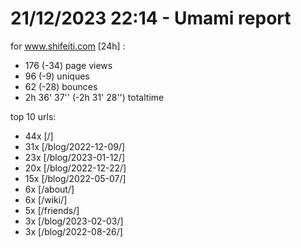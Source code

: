 # 21/12/2023 22:14 - Umami report
for www.shifeiti.com [24h] :

 - 176 (-34) page views
 - 96 (-9) uniques
 - 62 (-28) bounces
 - 2h 36' 37'' (-2h 31' 28'') totaltime


top 10 urls:
 - 44x [/]
 - 31x [/blog/2022-12-09/]
 - 23x [/blog/2023-01-12/]
 - 20x [/blog/2022-12-22/]
 - 15x [/blog/2022-05-07/]
 - 6x [/about/]
 - 6x [/wiki/]
 - 5x [/friends/]
 - 3x [/blog/2023-02-03/]
 - 3x [/blog/2022-08-26/]


